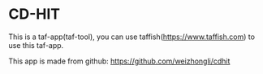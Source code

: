# CD-HIT

This is a taf-app(taf-tool), you can use taffish(https://www.taffish.com) to use this taf-app.

This app is made from github: https://github.com/weizhongli/cdhit
